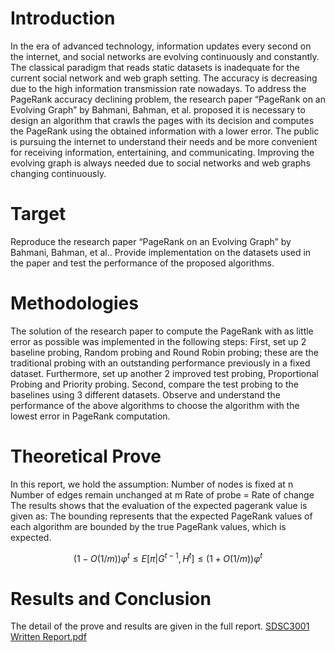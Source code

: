 # Introduction

In the era of advanced technology, information updates every second on the internet,
and social networks are evolving continuously and constantly. The classical
paradigm that reads static datasets is inadequate for the current social network and
web graph setting. The accuracy is decreasing due to the high information
transmission rate nowadays.
To address the PageRank accuracy declining problem, the research paper
“PageRank on an Evolving Graph” by Bahmani, Bahman, et al. proposed it is
necessary to design an algorithm that crawls the pages with its decision and
computes the PageRank using the obtained information with a lower error. The
public is pursuing the internet to understand their needs and be more convenient for
receiving information, entertaining, and communicating. Improving the evolving
graph is always needed due to social networks and web graphs changing
continuously.

# Target
Reproduce the research paper “PageRank on an Evolving Graph” by Bahmani, Bahman, et al.. Provide implementation on the datasets used in the paper and test the performance of the proposed algorithms.

# Methodologies
The solution of the research paper to compute the PageRank with as little error as
possible was implemented in the following steps:
First, set up 2 baseline probing, Random probing and Round Robin probing; these
are the traditional probing with an outstanding performance previously in a fixed
dataset. Furthermore, set up another 2 improved test probing, Proportional Probing
and Priority probing. Second, compare the test probing to the baselines using 3
different datasets. Observe and understand the performance of the above algorithms
to choose the algorithm with the lowest error in PageRank computation.

# Theoretical Prove
In this report, we hold the assumption:
Number of nodes is fixed at n
Number of edges remain unchanged at m
Rate of probe = Rate of change
The results shows that the evaluation of the expected pagerank value is given as:
The bounding represents that the expected PageRank values of each algorithm are
bounded by the true PageRank values, which is expected.

$$(1-O(1/m))\varphi ^t\leq E[π|G^{t-1},H^t]\le (1+O(1/m))\varphi ^t$$


# Results and Conclusion
The detail of the prove and results are given in the full report.
[SDSC3001 Written Report.pdf](https://github.com/IvanYuen00/SDSC3001-Course-Project-PageRank-on-an-evolving-graph/files/10400309/SDSC3001.Written.Report.pdf)
